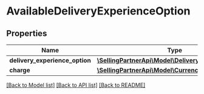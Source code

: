 # AvailableDeliveryExperienceOption

## Properties
Name | Type | Description | Notes
------------ | ------------- | ------------- | -------------
**delivery_experience_option** | [**\SellingPartnerApi\Model\DeliveryExperienceOption**](DeliveryExperienceOption.md) |  | 
**charge** | [**\SellingPartnerApi\Model\CurrencyAmount**](CurrencyAmount.md) |  | 

[[Back to Model list]](../README.md#documentation-for-models) [[Back to API list]](../README.md#documentation-for-api-endpoints) [[Back to README]](../README.md)


